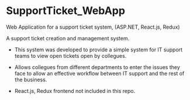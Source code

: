 # SupportTicket_WebApp
Web Application for a support ticket system, (ASP.NET, React.js, Redux)

A support ticket creation and management system.
- This system was developed to provide a simple system for IT support teams to view open tickets open by collegues.
- Allows collegues from different departments to enter the issues they face to allow an effective workflow between IT support and the rest of the business.

- React.js, Redux frontend not included in this repo.
